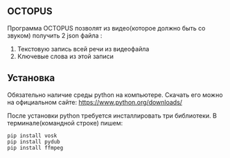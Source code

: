 OCTOPUS
-----------------------------------
Программа OCTOPUS позволят из видео(которое должно быть со звуком) получить 2 json файла : 
  1. Текстовую запись всей речи из видеофайла
  2. Ключевые слова из этой записи

## Установка
Обязательно наличие среды python на компьютере. Скачать его можно на официальном сайте: https://www.python.org/downloads/

После установки python требуется инсталлировать три библиотеки.
В терминале(командной строке) пишем:

```
pip install vosk
pip install pydub
pip install ffmpeg

